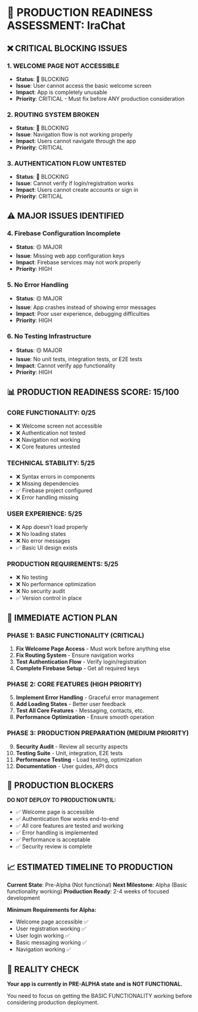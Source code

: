 # 🚨 PRODUCTION READINESS ASSESSMENT: IraChat

## ❌ **CRITICAL BLOCKING ISSUES**

### 1. **WELCOME PAGE NOT ACCESSIBLE**

- **Status**: 🔴 BLOCKING
- **Issue**: User cannot access the basic welcome screen
- **Impact**: App is completely unusable
- **Priority**: CRITICAL - Must fix before ANY production consideration

### 2. **ROUTING SYSTEM BROKEN**

- **Status**: 🔴 BLOCKING
- **Issue**: Navigation flow is not working properly
- **Impact**: Users cannot navigate through the app
- **Priority**: CRITICAL

### 3. **AUTHENTICATION FLOW UNTESTED**

- **Status**: 🔴 BLOCKING
- **Issue**: Cannot verify if login/registration works
- **Impact**: Users cannot create accounts or sign in
- **Priority**: CRITICAL

## ⚠️ **MAJOR ISSUES IDENTIFIED**

### 4. **Firebase Configuration Incomplete**

- **Status**: 🟡 MAJOR
- **Issue**: Missing web app configuration keys
- **Impact**: Firebase services may not work properly
- **Priority**: HIGH

### 5. **No Error Handling**

- **Status**: 🟡 MAJOR
- **Issue**: App crashes instead of showing error messages
- **Impact**: Poor user experience, debugging difficulties
- **Priority**: HIGH

### 6. **No Testing Infrastructure**

- **Status**: 🟡 MAJOR
- **Issue**: No unit tests, integration tests, or E2E tests
- **Impact**: Cannot verify app functionality
- **Priority**: HIGH

## 📊 **PRODUCTION READINESS SCORE: 15/100**

### **CORE FUNCTIONALITY**: 0/25

- ❌ Welcome screen not accessible
- ❌ Authentication not tested
- ❌ Navigation not working
- ❌ Core features untested

### **TECHNICAL STABILITY**: 5/25

- ❌ Syntax errors in components
- ❌ Missing dependencies
- ✅ Firebase project configured
- ❌ Error handling missing

### **USER EXPERIENCE**: 5/25

- ❌ App doesn't load properly
- ❌ No loading states
- ❌ No error messages
- ✅ Basic UI design exists

### **PRODUCTION REQUIREMENTS**: 5/25

- ❌ No testing
- ❌ No performance optimization
- ❌ No security audit
- ✅ Version control in place

## 🎯 **IMMEDIATE ACTION PLAN**

### **PHASE 1: BASIC FUNCTIONALITY (CRITICAL)**

1. **Fix Welcome Page Access** - Must work before anything else
2. **Fix Routing System** - Ensure navigation works
3. **Test Authentication Flow** - Verify login/registration
4. **Complete Firebase Setup** - Get all required keys

### **PHASE 2: CORE FEATURES (HIGH PRIORITY)**

5. **Implement Error Handling** - Graceful error management
6. **Add Loading States** - Better user feedback
7. **Test All Core Features** - Messaging, contacts, etc.
8. **Performance Optimization** - Ensure smooth operation

### **PHASE 3: PRODUCTION PREPARATION (MEDIUM PRIORITY)**

9. **Security Audit** - Review all security aspects
10. **Testing Suite** - Unit, integration, E2E tests
11. **Performance Testing** - Load testing, optimization
12. **Documentation** - User guides, API docs

## 🚫 **PRODUCTION BLOCKERS**

**DO NOT DEPLOY TO PRODUCTION UNTIL:**

- ✅ Welcome page is accessible
- ✅ Authentication flow works end-to-end
- ✅ All core features are tested and working
- ✅ Error handling is implemented
- ✅ Performance is acceptable
- ✅ Security review is complete

## 📈 **ESTIMATED TIMELINE TO PRODUCTION**

**Current State**: Pre-Alpha (Not functional)
**Next Milestone**: Alpha (Basic functionality working)
**Production Ready**: 2-4 weeks of focused development

**Minimum Requirements for Alpha:**

- Welcome page accessible ✅
- User registration working ✅
- User login working ✅
- Basic messaging working ✅
- Navigation working ✅

## 🎯 **REALITY CHECK**

**Your app is currently in PRE-ALPHA state and is NOT FUNCTIONAL.**

You need to focus on getting the BASIC FUNCTIONALITY working before considering production deployment.
